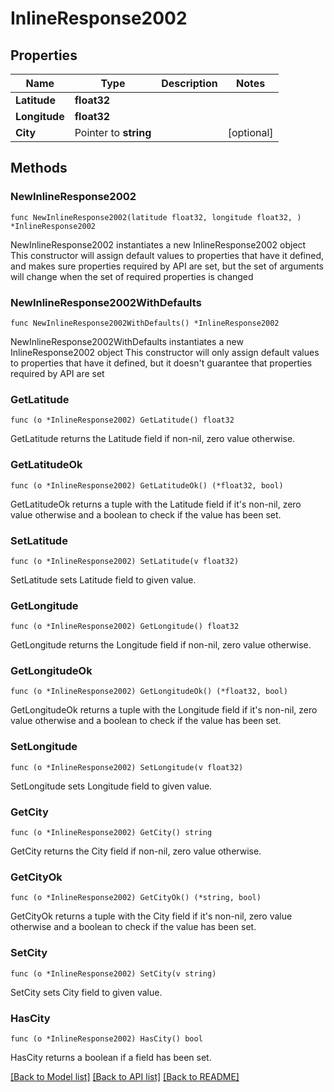 # InlineResponse2002

## Properties

Name | Type | Description | Notes
------------ | ------------- | ------------- | -------------
**Latitude** | **float32** |  | 
**Longitude** | **float32** |  | 
**City** | Pointer to **string** |  | [optional] 

## Methods

### NewInlineResponse2002

`func NewInlineResponse2002(latitude float32, longitude float32, ) *InlineResponse2002`

NewInlineResponse2002 instantiates a new InlineResponse2002 object
This constructor will assign default values to properties that have it defined,
and makes sure properties required by API are set, but the set of arguments
will change when the set of required properties is changed

### NewInlineResponse2002WithDefaults

`func NewInlineResponse2002WithDefaults() *InlineResponse2002`

NewInlineResponse2002WithDefaults instantiates a new InlineResponse2002 object
This constructor will only assign default values to properties that have it defined,
but it doesn't guarantee that properties required by API are set

### GetLatitude

`func (o *InlineResponse2002) GetLatitude() float32`

GetLatitude returns the Latitude field if non-nil, zero value otherwise.

### GetLatitudeOk

`func (o *InlineResponse2002) GetLatitudeOk() (*float32, bool)`

GetLatitudeOk returns a tuple with the Latitude field if it's non-nil, zero value otherwise
and a boolean to check if the value has been set.

### SetLatitude

`func (o *InlineResponse2002) SetLatitude(v float32)`

SetLatitude sets Latitude field to given value.


### GetLongitude

`func (o *InlineResponse2002) GetLongitude() float32`

GetLongitude returns the Longitude field if non-nil, zero value otherwise.

### GetLongitudeOk

`func (o *InlineResponse2002) GetLongitudeOk() (*float32, bool)`

GetLongitudeOk returns a tuple with the Longitude field if it's non-nil, zero value otherwise
and a boolean to check if the value has been set.

### SetLongitude

`func (o *InlineResponse2002) SetLongitude(v float32)`

SetLongitude sets Longitude field to given value.


### GetCity

`func (o *InlineResponse2002) GetCity() string`

GetCity returns the City field if non-nil, zero value otherwise.

### GetCityOk

`func (o *InlineResponse2002) GetCityOk() (*string, bool)`

GetCityOk returns a tuple with the City field if it's non-nil, zero value otherwise
and a boolean to check if the value has been set.

### SetCity

`func (o *InlineResponse2002) SetCity(v string)`

SetCity sets City field to given value.

### HasCity

`func (o *InlineResponse2002) HasCity() bool`

HasCity returns a boolean if a field has been set.


[[Back to Model list]](../README.md#documentation-for-models) [[Back to API list]](../README.md#documentation-for-api-endpoints) [[Back to README]](../README.md)


